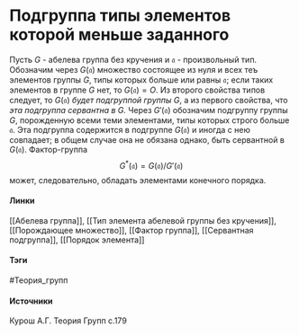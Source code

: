 # Подгруппа типы элементов которой меньше заданного
Пусть $G$ - абелева группа без кручения и $\mathfrak{a}$ - произвольный тип. Обозначим через $G(\mathfrak{a})$ множество состоящее из нуля и всех теъ элементов группы $G$, типы которых больше или равны $\mathfrak{a}$; если таких элементов в группе $G$ нет, то $G(\mathfrak{a})=O$. Из второго свойства типов следует, то $G(\mathfrak{a})$ *будет подгруппой группы $G$*, а из первого свойства, что *эта подгруппа сервантна в $G$.* Через $G'(\mathfrak{a})$ обозначим подгруппу группы $G$, порожденную всеми теми элементами, типы которых строго больше $\mathfrak{a}$. Эта подгруппа содержится в подгруппе $G(\mathfrak{a})$ и иногда с нею совпадает; в общем случае она не обязана однако, быть сервантной в $G(\mathfrak{a})$. Фактор-группа 
$$
G^{*}(\mathfrak{a})=G(\mathfrak{a})/G'(\mathfrak{a})
$$
может, следовательно, обладать элементами конечного порядка.
#### Линки
 [[Абелева группа]],
 [[Тип элемента абелевой группы без кручения]],
 [[Порождающее множество]],
 [[Фактор группа]],
 [[Сервантная подгруппа]],
 [[Порядок элемента]]
#### Тэги
 #Теория_групп 
#### Источники
 Курош А.Г. Теория Групп с.179